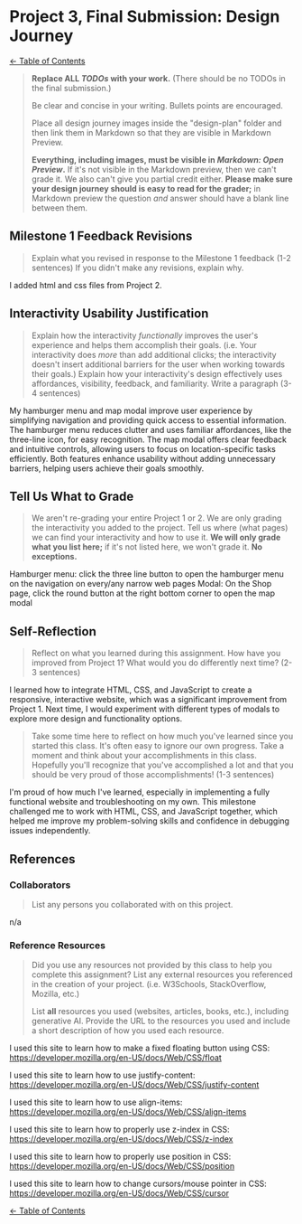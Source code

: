 # Project 3, Final Submission: Design Journey

[← Table of Contents](design-journey.md)


> **Replace ALL _TODOs_ with your work.** (There should be no TODOs in the final submission.)
>
> Be clear and concise in your writing. Bullets points are encouraged.
>
> Place all design journey images inside the "design-plan" folder and then link them in Markdown so that they are visible in Markdown Preview.
>
> **Everything, including images, must be visible in _Markdown: Open Preview_.** If it's not visible in the Markdown preview, then we can't grade it. We also can't give you partial credit either. **Please make sure your design journey should is easy to read for the grader;** in Markdown preview the question _and_ answer should have a blank line between them.


## Milestone 1 Feedback Revisions
> Explain what you revised in response to the Milestone 1 feedback (1-2 sentences)
> If you didn't make any revisions, explain why.

I added html and css files from Project 2.


## Interactivity Usability Justification
> Explain how the interactivity _functionally_ improves the user's experience and helps them accomplish their goals. (i.e. Your interactivity does _more_ than add additional clicks; the interactivity doesn't insert additional barriers for the user when working towards their goals.)
> Explain how your interactivity's design effectively uses affordances, visibility, feedback, and familiarity.
> Write a paragraph (3-4 sentences)

My hamburger menu and map modal improve user experience by simplifying navigation and providing quick access to essential information. The hamburger menu reduces clutter and uses familiar affordances, like the three-line icon, for easy recognition. The map modal offers clear feedback and intuitive controls, allowing users to focus on location-specific tasks efficiently. Both features enhance usability without adding unnecessary barriers, helping users achieve their goals smoothly.


## Tell Us What to Grade
> We aren't re-grading your entire Project 1 or 2.
> We are only grading the interactivity you added to the project.
> Tell us where (what pages) we can find your interactivity and how to use it.
> **We will only grade what you list here;** if it's not listed here, we won't grade it. **No exceptions.**

Hamburger menu: click the three line button to open the hamburger menu on the navigation on every/any narrow web pages
Modal: On the Shop page, click the round button at the right bottom corner to open the map modal


## Self-Reflection
> Reflect on what you learned during this assignment. How have you improved from Project 1? What would you do differently next time? (2-3 sentences)

I learned how to integrate HTML, CSS, and JavaScript to create a responsive, interactive website, which was a significant improvement from Project 1. Next time, I would experiment with different types of modals to explore more design and functionality options.


> Take some time here to reflect on how much you've learned since you started this class. It's often easy to ignore our own progress. Take a moment and think about your accomplishments in this class. Hopefully you'll recognize that you've accomplished a lot and that you should be very proud of those accomplishments! (1-3 sentences)

I'm proud of how much I've learned, especially in implementing a fully functional website and troubleshooting on my own. This milestone challenged me to work with HTML, CSS, and JavaScript together, which helped me improve my problem-solving skills and confidence in debugging issues independently.


## References

### Collaborators
> List any persons you collaborated with on this project.

n/a


### Reference Resources
> Did you use any resources not provided by this class to help you complete this assignment?
> List any external resources you referenced in the creation of your project. (i.e. W3Schools, StackOverflow, Mozilla, etc.)
>
> List **all** resources you used (websites, articles, books, etc.), including generative AI.
> Provide the URL to the resources you used and include a short description of how you used each resource.

I used this site to learn how to make a fixed floating button using CSS: https://developer.mozilla.org/en-US/docs/Web/CSS/float

I used this site to learn how to use justify-content: https://developer.mozilla.org/en-US/docs/Web/CSS/justify-content

I used this site to learn how to use align-items: https://developer.mozilla.org/en-US/docs/Web/CSS/align-items

I used this site to learn how to properly use z-index in CSS: https://developer.mozilla.org/en-US/docs/Web/CSS/z-index

I used this site to learn how to properly use position in CSS: https://developer.mozilla.org/en-US/docs/Web/CSS/position

I used this site to learn how to change cursors/mouse pointer in CSS: https://developer.mozilla.org/en-US/docs/Web/CSS/cursor


[← Table of Contents](design-journey.md)
